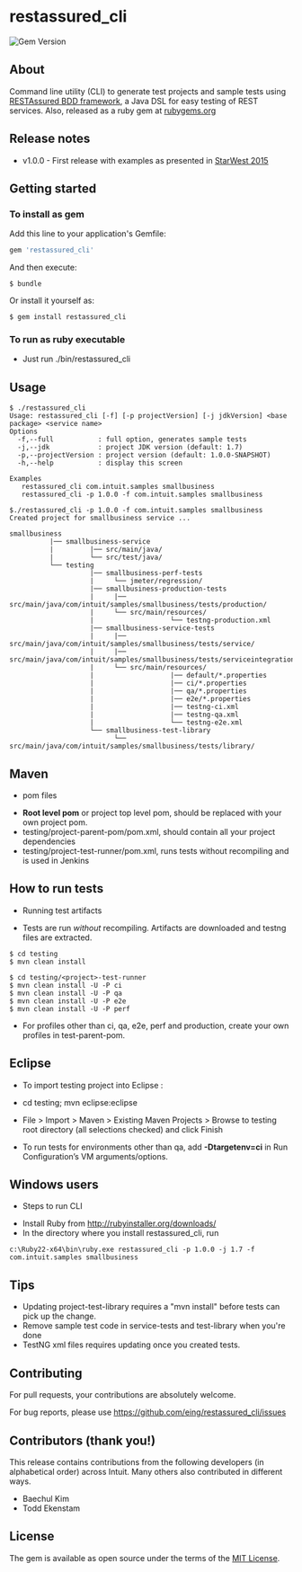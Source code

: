 # restassured_cli
![Gem Version](https://badge.fury.io/rb/restassured_cli.png)

## About

Command line utility (CLI) to generate test projects and sample tests using [RESTAssured BDD framework](https://github.com/jayway/rest-assured), a Java DSL for easy testing of REST services. Also, released as a ruby gem at [rubygems.org](https://rubygems.org/gems/restassured_cli)

## Release notes

* v1.0.0 - First release with examples as presented in [StarWest 2015](http://starwest.techwell.com/sessions/starwest-2015/automate-rest-services-testing-restassured)

## Getting started

### To install as gem
Add this line to your application's Gemfile:

```ruby
gem 'restassured_cli'
```

And then execute:

    $ bundle

Or install it yourself as:

    $ gem install restassured_cli

### To run as ruby executable
* Just run ./bin/restassured_cli

## Usage

```
$ ./restassured_cli
Usage: restassured_cli [-f] [-p projectVersion] [-j jdkVersion] <base package> <service name>
Options
  -f,--full           : full option, generates sample tests
  -j,--jdk            : project JDK version (default: 1.7)
  -p,--projectVersion : project version (default: 1.0.0-SNAPSHOT)
  -h,--help           : display this screen

Examples
   restassured_cli com.intuit.samples smallbusiness
   restassured_cli -p 1.0.0 -f com.intuit.samples smallbusiness

$./restassured_cli -p 1.0.0 -f com.intuit.samples smallbusiness
Created project for smallbusiness service ...

smallbusiness
          |── smallbusiness-service
          |         |── src/main/java/
          |         └── src/test/java/
          └── testing
                    |── smallbusiness-perf-tests
                    |     └── jmeter/regression/
                    |── smallbusiness-production-tests
                    |     |── src/main/java/com/intuit/samples/smallbusiness/tests/production/
                    |     └── src/main/resources/
                    |                   └── testng-production.xml
                    |── smallbusiness-service-tests
                    |     |── src/main/java/com/intuit/samples/smallbusiness/tests/service/
                    |     |── src/main/java/com/intuit/samples/smallbusiness/tests/serviceintegration/
                    |     └── src/main/resources/
                    |                   |── default/*.properties
                    |                   |── ci/*.properties
                    |                   |── qa/*.properties
                    |                   |── e2e/*.properties
                    |                   |── testng-ci.xml
                    |                   |── testng-qa.xml
                    |                   └── testng-e2e.xml
                    └── smallbusiness-test-library
                          └── src/main/java/com/intuit/samples/smallbusiness/tests/library/
```

## Maven

* pom files
 - **Root level pom** or project top level pom, should be replaced with your own project pom.
 - testing/project-parent-pom/pom.xml, should contain all your project dependencies
 - testing/project-test-runner/pom.xml, runs tests without recompiling and is used in Jenkins

## How to run tests

* Running test artifacts
 - Tests are run *without* recompiling. Artifacts are downloaded and testng files are extracted.

```
$ cd testing
$ mvn clean install

$ cd testing/<project>-test-runner
$ mvn clean install -U -P ci
$ mvn clean install -U -P qa
$ mvn clean install -U -P e2e
$ mvn clean install -U -P perf
```
 - For profiles other than ci, qa, e2e, perf and production, create your own profiles in test-parent-pom.

## Eclipse

* To import testing project into Eclipse :

 - cd testing; mvn eclipse:eclipse

 - File > Import > Maven > Existing Maven Projects > Browse to testing root directory (all selections checked) and click Finish

* To run tests for environments other than qa, add **-Dtargetenv=ci** in Run Configuration’s VM arguments/options.

## Windows users

* Steps to run CLI
 -  Install Ruby from http://rubyinstaller.org/downloads/
 -  In the directory where you install restassured_cli, run
```
c:\Ruby22-x64\bin\ruby.exe restassured_cli -p 1.0.0 -j 1.7 -f com.intuit.samples smallbusiness
```

## Tips

* Updating project-test-library requires a "mvn install" before tests can pick up the change.
* Remove sample test code in service-tests and test-library when you're done
* TestNG xml files requires updating once you created tests.

## Contributing

For pull requests, your contributions are absolutely welcome.

For bug reports, please use https://github.com/eing/restassured_cli/issues

## Contributors (thank you!)

This release contains contributions from the following developers (in alphabetical order) across Intuit. Many others also contributed in different ways.
* Baechul Kim
* Todd Ekenstam

## License

The gem is available as open source under the terms of the [MIT License](http://opensource.org/licenses/MIT).

